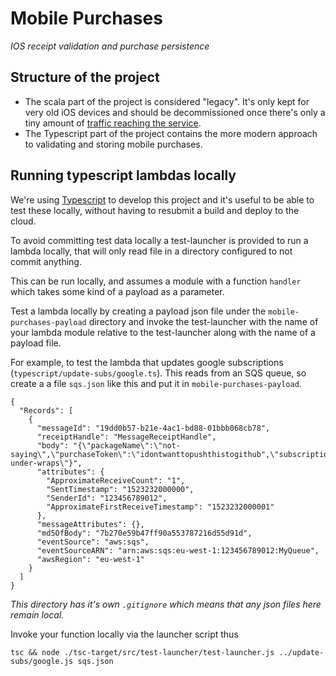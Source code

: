 # Mobile Purchases
_IOS receipt validation and purchase persistence_

## Structure of the project
 - The scala part of the project is considered "legacy". It's only kept for very old iOS devices and should be decommissioned once there's only a tiny amount of [traffic reaching the service](https://eu-west-1.console.aws.amazon.com/cloudwatch/home?region=eu-west-1#dashboards:name=MobilePurchases;start=P7D).
 - The Typescript part of the project contains the more modern approach to validating and storing mobile purchases.

## Running typescript lambdas locally

We're using [Typescript](https://www.typescriptlang.org/) to develop this project and it's useful to be able to test these locally, without having to resubmit a build and deploy to the cloud. 

To avoid committing test data locally a test-launcher is provided to run a lambda locally, that will only read file in a directory configured to not commit anything.

This can be run locally, and assumes a module with a function `handler` which takes some kind of a payload as a parameter. 

Test a lambda locally by creating a payload json file under the `mobile-purchases-payload` directory and invoke the test-launcher with the name of your lambda module relative to the test-launcher along with the name of a payload file. 

For example, to test the lambda that updates google subscriptions (`typescript/update-subs/google.ts`). This reads from an SQS queue, so create a a file `sqs.json` like this and put it in `mobile-purchases-payload`.


```
{
  "Records": [
    {
      "messageId": "19dd0b57-b21e-4ac1-bd88-01bbb068cb78",
      "receiptHandle": "MessageReceiptHandle",
      "body": "{\"packageName\":\"not-saying\",\"purchaseToken\":\"idontwanttopushthistogithub",\"subscriptionId\":\"keeo-under-wraps\"}",
      "attributes": {
        "ApproximateReceiveCount": "1",
        "SentTimestamp": "1523232000000",
        "SenderId": "123456789012",
        "ApproximateFirstReceiveTimestamp": "1523232000001"
      },
      "messageAttributes": {},
      "md5OfBody": "7b270e59b47ff90a553787216d55d91d",
      "eventSource": "aws:sqs",
      "eventSourceARN": "arn:aws:sqs:eu-west-1:123456789012:MyQueue",
      "awsRegion": "eu-west-1"
    }
  ]
}
```

_This directory has it's own `.gitignore` which means that any json files here remain local._

Invoke your function locally via the launcher script thus

```
tsc && node ./tsc-target/src/test-launcher/test-launcher.js ../update-subs/google.js sqs.json
```